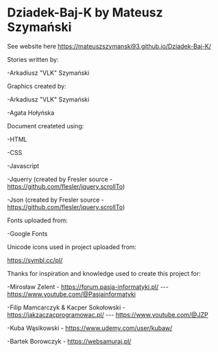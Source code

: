 # Dziadek-Baj-K by Mateusz Szymański

See website here https://mateuszszymanski93.github.io/Dziadek-Baj-K/


Stories written by:

-Arkadiusz "VLK" Szymański


Graphics created by:

-Arkadiusz "VLK" Szymański

-Agata Hołyńska


Document createted using:

-HTML

-CSS

-Javascript

-Jquerry (created by Fresler source - https://github.com/flesler/jquery.scrollTo)

-Json (created by Fresler source - https://github.com/flesler/jquery.scrollTo)


Fonts uploaded from:

-Google Fonts


Unicode icons used in project uploaded from:

https://symbl.cc/pl/



Thanks for inspiration and knowledge used to create this project for:

-Mirosław Zelent - https://forum.pasja-informatyki.pl/ --- https://www.youtube.com/@Pasjainformatyki

-Filip Mamcarczyk & Kacper Sokołowski - https://jakzaczacprogramowac.pl/ --- https://www.youtube.com/@JZP

-Kuba Wąsikowski - https://www.udemy.com/user/kubaw/

-Bartek Borowczyk - https://websamuraj.pl/
